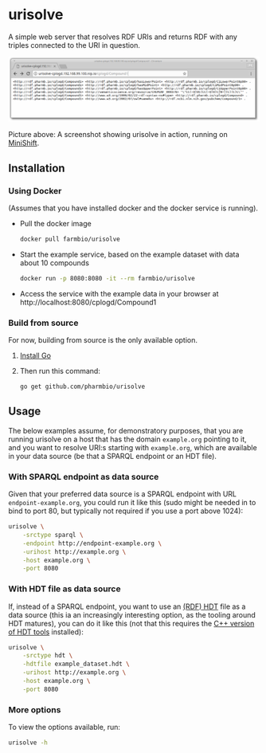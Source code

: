 # urisolve

A simple web server that resolves RDF URIs and returns RDF with any triples
connected to the URI in question.

![Screenshot](urisolve-screenshot.png)

Picture above: A screenshot showing urisolve in action, running on [MiniShift](https://github.com/MiniShift/minishift).

## Installation

### Using Docker

(Assumes that you have installed docker and the docker service is running).

- Pull the docker image
  ```bash
  docker pull farmbio/urisolve
  ```
- Start the example service, based on the example dataset with data about 10 compounds
  ```bash
  docker run -p 8080:8080 -it --rm farmbio/urisolve
  ```
- Access the service with the example data in your browser at http://localhost:8080/cplogd/Compound1

### Build from source

For now, building from source is the only available option.

1. [Install Go](https://golang.org/doc/install)
2. Then run this command:

   ```bash
   go get github.com/pharmbio/urisolve
   ```

## Usage

The below examples assume, for demonstratory purposes, that you are running
urisolve on a host that has the domain `example.org` pointing to it, and you
want to resolve URI:s starting with `example.org`, which are available in your
data source (be that a SPARQL endpoint or an HDT file).

### With SPARQL endpoint as data source

Given that your preferred data source is a SPARQL endpoint with URL
`endpoint-example.org`, you could run it like this (sudo might be needed in
to bind to port 80, but typically not required if you use a port above 1024):

```bash
urisolve \
    -srctype sparql \
    -endpoint http://endpoint-example.org \
    -urihost http://example.org \
    -host example.org \
    -port 8080
```

### With HDT file as data source

If, instead of a SPARQL endpoint, you want to use an [(RDF) HDT](http://www.rdfhdt.org)
file as a data source (this ia an increasingly interesting option, as the
tooling around HDT matures), you can do it like this (not that this requires
the [C++ version of HDT tools](https://github.com/rdfhdt/hdt-cpp) installed):

```bash
urisolve \
    -srctype hdt \
    -hdtfile example_dataset.hdt \
    -urihost http://example.org \
    -host example.org \
    -port 8080
```

### More options

To view the options available, run:

```bash
urisolve -h
```

